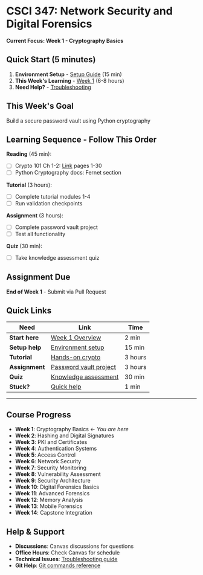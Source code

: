 # CSCI 347: Network Security and Digital Forensics

**Current Focus: Week 1 - Cryptography Basics**

## Quick Start (5 minutes)
1. **Environment Setup** - [Setup Guide](../setup/) (15 min)
2. **This Week's Learning** - [Week 1](../week01-crypto-basics/) (6-8 hours)
3. **Need Help?** - [Troubleshooting](../resources/troubleshooting.md)

## This Week's Goal
Build a secure password vault using Python cryptography

## Learning Sequence - Follow This Order
**Reading** (45 min):
- [ ] Crypto 101 Ch 1-2: [Link](https://www.crypto101.io/) pages 1-30
- [ ] Python Cryptography docs: Fernet section

**Tutorial** (3 hours):
- [ ] Complete tutorial modules 1-4
- [ ] Run validation checkpoints

**Assignment** (3 hours):
- [ ] Complete password vault project
- [ ] Test all functionality

**Quiz** (30 min):
- [ ] Take knowledge assessment quiz

## Assignment Due
**End of Week 1** - Submit via Pull Request

## Quick Links
| Need | Link | Time |
|------|------|------|
| **Start here** | [Week 1 Overview](../week01-crypto-basics/README.md) | 2 min |
| **Setup help** | [Environment setup](../setup/) | 15 min |
| **Tutorial** | [Hands-on crypto](../week01-crypto-basics/tutorial.md) | 3 hours |
| **Assignment** | [Password vault project](../week01-crypto-basics/assignment.md) | 3 hours |
| **Quiz** | [Knowledge assessment](../week01-crypto-basics/quiz.md) | 30 min |
| **Stuck?** | [Quick help](../quick-reference/) | 1 min |

---

## Course Progress
- **Week 1**: Cryptography Basics ← *You are here*
- **Week 2**: Hashing and Digital Signatures
- **Week 3**: PKI and Certificates
- **Week 4**: Authentication Systems
- **Week 5**: Access Control
- **Week 6**: Network Security
- **Week 7**: Security Monitoring
- **Week 8**: Vulnerability Assessment
- **Week 9**: Security Architecture
- **Week 10**: Digital Forensics Basics
- **Week 11**: Advanced Forensics
- **Week 12**: Memory Analysis
- **Week 13**: Mobile Forensics
- **Week 14**: Capstone Integration

## Help & Support
- **Discussions**: Canvas discussions for questions
- **Office Hours**: Check Canvas for schedule
- **Technical Issues**: [Troubleshooting guide](../resources/troubleshooting.md)
- **Git Help**: [Git commands reference](../quick-reference/git-commands.md)